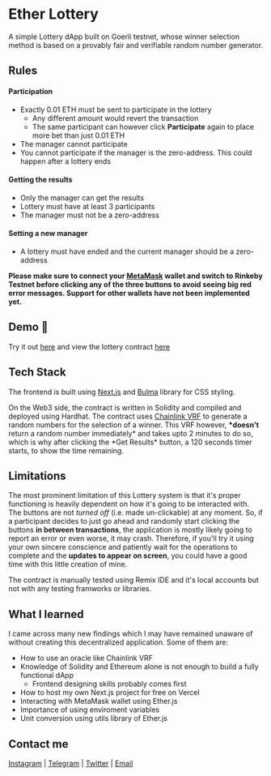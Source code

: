 # Ether Lottery

A simple Lottery dApp built on Goerli testnet, whose winner selection method is based on a provably fair and verifiable random number generator.

## Rules

#### Participation

- Exactly 0.01 ETH must be sent to participate in the lottery
  - Any different amount would revert the transaction
  - The same participant can however click **Participate** again to place more bet than just 0.01 ETH
- The manager cannot participate
- You cannot participate if the manager is the zero-address. This could happen after a lottery ends

#### Getting the results

- Only the manager can get the results
- Lottery must have at least 3 participants
- The manager must not be a zero-address

#### Setting a new manager

- A lottery must have ended and the current manager should be a zero-address

**Please make sure to connect your [MetaMask](https://metamask.io/) wallet and switch to Rinkeby Testnet before clicking any of the three buttons to avoid seeing big red error messages. Support for other wallets have not been implemented yet.**

## Demo 🚀

Try it out [here](https://lottery-dapp-bytecode-velocity.vercel.app/) and view the lottery contract [here](https://goerli.etherscan.io/address/0xba38610d6ceb970de9127ed0b4eb6f0a31fed8c7)

## Tech Stack

The frontend is built using [Next.js](https://nextjs.org/) and [Bulma](https://bulma.io/) library for CSS styling.

On the Web3 side, the contract is written in Solidity and compiled and deployed using Hardhat. The contract uses [Chainlink VRF](https://docs.chain.link/docs/chainlink-vrf/) to generate a random numbers for the selection of a winner. This VRF however, **\*doesn't** return a random number immediately* and takes upto 2 minutes to do so, which is why after clicking the *Get Results\* button, a 120 seconds timer starts, to show the time remaining.

## Limitations

The most prominent limitation of this Lottery system is that it's proper functioning is heavily dependent on how it's going to be interacted with.
The buttons are not _turned off_ (i.e. made un-clickable) at any moment. So, if a participant decides to just go ahead and randomly start clicking the buttons **in between transactions**, the application is mostly likely going to report an error or even worse, it may crash.
Therefore, if you'll try it using your own sincere conscience and patiently wait for the operations to complete and the **updates to appear on screen**, you could have a good time with this little creation of mine.

The contract is manually tested using Remix IDE and it's local accounts but not with any testing framworks or libraries.

## What I learned

I came across many new findings which I may have remained unaware of without creating this decentralized application. Some of them are:

- How to use an oracle like Chainlink VRF
- Knowledge of Solidity and Ethereum alone is not enough to build a fully functional dApp
  - Frontend designing skills probably comes first
- How to host my own Next.js project for free on Vercel
- Interacting with MetaMask wallet using Ether.js
- Importance of using enviroment variables
- Unit conversion using utils library of Ether.js

## Contact me

[Instagram](https://www.instagram.com/sweetjimmy_/) | [Telegram](https://t.me/sweet_jimmy) | [Twitter](https://twitter.com/bytcodevelocity) | [Email](mailto=velocitybytecode@gmail.com)
